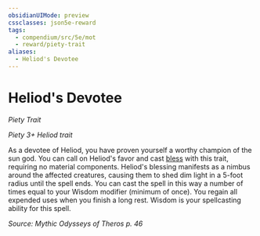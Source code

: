 ```yaml
---
obsidianUIMode: preview
cssclasses: json5e-reward
tags:
  - compendium/src/5e/mot
  - reward/piety-trait
aliases:
  - Heliod's Devotee
---
```

# Heliod's Devotee
*Piety Trait*  

*Piety 3+ Heliod trait*

As a devotee of Heliod, you have proven yourself a worthy champion of the sun god. You can call on Heliod's favor and cast [bless](2-Mechanics/CLI/spells/bless.md) with this trait, requiring no material components. Heliod's blessing manifests as a nimbus around the affected creatures, causing them to shed dim light in a 5-foot radius until the spell ends. You can cast the spell in this way a number of times equal to your Wisdom modifier (minimum of once). You regain all expended uses when you finish a long rest. Wisdom is your spellcasting ability for this spell.

*Source: Mythic Odysseys of Theros p. 46*